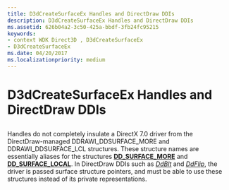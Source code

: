 ```yaml
---
title: D3dCreateSurfaceEx Handles and DirectDraw DDIs
description: D3dCreateSurfaceEx Handles and DirectDraw DDIs
ms.assetid: 626b04a2-3c50-425a-bbdf-3fb24fc95215
keywords:
- context WDK Direct3D , D3dCreateSurfaceEx
- D3dCreateSurfaceEx
ms.date: 04/20/2017
ms.localizationpriority: medium
---
```


# D3dCreateSurfaceEx Handles and DirectDraw DDIs


## <span id="ddk_d3dcreatesurfaceex_handles_and_directdraw_ddis_gg"></span><span id="DDK_D3DCREATESURFACEEX_HANDLES_AND_DIRECTDRAW_DDIS_GG"></span>


Handles do not completely insulate a DirectX 7.0 driver from the DirectDraw-managed DDRAWI\_DDSURFACE\_MORE and DDRAWI\_DDSURFACE\_LCL structures. These structure names are essentially aliases for the structures [**DD\_SURFACE\_MORE**](/windows/win32/api/ddrawint/ns-ddrawint-dd_surface_more) and [**DD\_SURFACE\_LOCAL**](/windows/win32/api/ddrawint/ns-ddrawint-dd_surface_local). In DirectDraw DDIs such as [*DdBlt*](/windows/win32/api/ddrawint/nc-ddrawint-pdd_surfcb_blt) and [*DdFlip*](/windows/win32/api/ddrawint/nc-ddrawint-pdd_surfcb_flip), the driver is passed surface structure pointers, and must be able to use these structures instead of its private representations.

 

